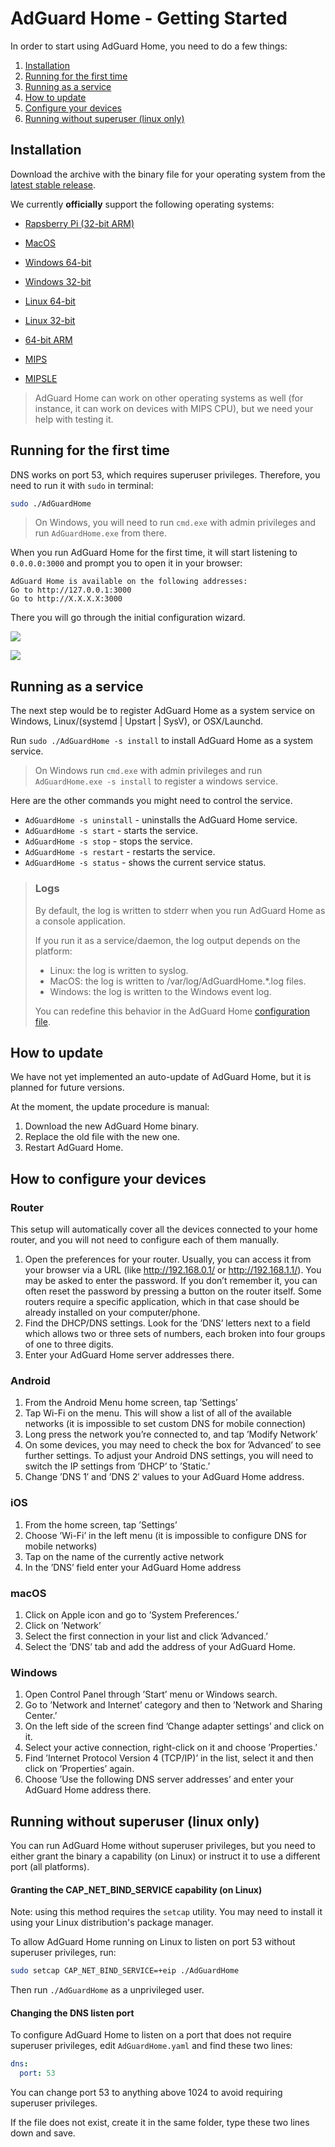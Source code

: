 # AdGuard Home - Getting Started

In order to start using AdGuard Home, you need to do a few things:

1. [Installation](#installation)
2. [Running for the first time](#first-time)
3. [Running as a service](#service)
4. [How to update](#update)
5. [Configure your devices](#configure-devices)
6. [Running without superuser (linux only)](#running-without-superuser)

<a id="installation"></a>
## Installation

Download the archive with the binary file for your operating system from the [latest stable release](https://github.com/AdguardTeam/AdGuardHome/releases/latest).

We currently **officially** support the following operating systems:

* [Rapsberry Pi (32-bit ARM)](https://github.com/AdguardTeam/AdGuardHome/releases/download/v0.95/AdGuardHome_v0.95_linux_arm.tar.gz)
* [MacOS](https://github.com/AdguardTeam/AdGuardHome/releases/download/v0.95/AdGuardHome_v0.95_MacOS.zip)
* [Windows 64-bit](https://github.com/AdguardTeam/AdGuardHome/releases/download/v0.95/AdGuardHome_v0.95_Windows_amd64.zip)
* [Windows 32-bit](https://github.com/AdguardTeam/AdGuardHome/releases/download/v0.95/AdGuardHome_v0.95_Windows_386.zip)
* [Linux 64-bit](https://github.com/AdguardTeam/AdGuardHome/releases/download/v0.95/AdGuardHome_v0.95_linux_amd64.tar.gz)
* [Linux 32-bit](https://github.com/AdguardTeam/AdGuardHome/releases/download/v0.95/AdGuardHome_v0.95_linux_386.tar.gz)

* [64-bit ARM](https://github.com/AdguardTeam/AdGuardHome/releases/download/v0.95/AdGuardHome_v0.95_linux_arm64.tar.gz)
* [MIPS](https://github.com/AdguardTeam/AdGuardHome/releases/download/v0.95/AdGuardHome_v0.95_linux_mips.tar.gz)
* [MIPSLE](https://github.com/AdguardTeam/AdGuardHome/releases/download/v0.95/AdGuardHome_v0.95_linux_mipsle.tar.gz)

> AdGuard Home can work on other operating systems as well (for instance, it can work on devices with MIPS CPU), but we need your help with testing it.

<a id="first-time"></a>
## Running for the first time

DNS works on port 53, which requires superuser privileges. Therefore, you need to run it with `sudo` in terminal:

```bash
sudo ./AdGuardHome
```

> On Windows, you will need to run `cmd.exe` with admin privileges and run `AdGuardHome.exe` from there.

When you run AdGuard Home for the first time, it will start listening to `0.0.0.0:3000` and prompt you to open it in your browser:

```
AdGuard Home is available on the following addresses:
Go to http://127.0.0.1:3000
Go to http://X.X.X.X:3000
```

There you will go through the initial configuration wizard.

![](https://user-images.githubusercontent.com/5947035/53299867-25407b00-3851-11e9-96fc-44d9a10813db.png)

![](https://user-images.githubusercontent.com/5947035/53299876-3ee1c280-3851-11e9-81da-a5126729ff2e.png)

<a id="service"></a>
## Running as a service

The next step would be to register AdGuard Home as a system service on Windows, Linux/(systemd | Upstart | SysV), or OSX/Launchd.

Run `sudo ./AdGuardHome -s install` to install AdGuard Home as a system service.

> On Windows run `cmd.exe` with admin privileges and run `AdGuardHome.exe -s install` to register a windows service.

Here are the other commands you might need to control the service.

* `AdGuardHome -s uninstall` - uninstalls the AdGuard Home service.
* `AdGuardHome -s start` - starts the service.
* `AdGuardHome -s stop` - stops the service.
* `AdGuardHome -s restart` - restarts the service.
* `AdGuardHome -s status` - shows the current service status.

> ### Logs
> By default, the log is written to stderr when you run AdGuard Home as a console application.
> 
> If you run it as a service/daemon, the log output depends on the platform:
> 
> * Linux: the log is written to syslog.
> * MacOS: the log is written to /var/log/AdGuardHome.*.log files.
> * Windows: the log is written to the Windows event log.
>
> You can redefine this behavior in the AdGuard Home [configuration file](Configuration).

<a id="update"></a>
## How to update

We have not yet implemented an auto-update of AdGuard Home, but it is planned for future versions.

At the moment, the update procedure is manual:

1. Download the new AdGuard Home binary.
2. Replace the old file with the new one.
3. Restart AdGuard Home.

<a id="configure-devices"></a>
## How to configure your devices

### Router

This setup will automatically cover all the devices connected to your home router, and you will not need to configure each of them manually.

1. Open the preferences for your router. Usually, you can access it from your browser via a URL (like http://192.168.0.1/ or http://192.168.1.1/). You may be asked to enter the password. If you don’t remember it, you can often reset the password by pressing a button on the router itself. Some routers require a specific application, which in that case should be already installed on your computer/phone.
2. Find the DHCP/DNS settings. Look for the ’DNS’ letters next to a field which allows two or three sets of numbers, each broken into four groups of one to three digits.
3. Enter your AdGuard Home server addresses there.

### Android

1. From the Android Menu home screen, tap ’Settings’
2. Tap Wi-Fi on the menu. This will show a list of all of the available networks (it is impossible to set custom DNS for mobile connection)
3. Long press the network you’re connected to, and tap ’Modify Network’
4. On some devices, you may need to check the box for ’Advanced’ to see further settings. To adjust your Android DNS settings, you will need to switch the IP settings from ’DHCP’ to ’Static.’
5. Change ’DNS 1′ and ’DNS 2′ values to your AdGuard Home address.

### iOS

1. From the home screen, tap ’Settings’
2. Choose ’Wi-Fi’ in the left menu (it is impossible to configure DNS for mobile networks)
3. Tap on the name of the currently active network
4. In the ’DNS’ field enter your AdGuard Home address

### macOS

1. Click on Apple icon and go to ’System Preferences.’
2. Click on ’Network’
3. Select the first connection in your list and click ’Advanced.’
4. Select the ’DNS’ tab and add the address of your AdGuard Home.

### Windows

1. Open Control Panel through ’Start’ menu or Windows search.
2. Go to ’Network and Internet’ category and then to ’Network and Sharing Center.’
3. On the left side of the screen find ’Change adapter settings’ and click on it.
4. Select your active connection, right-click on it and choose ’Properties.’
5. Find ’Internet Protocol Version 4 (TCP/IP)’ in the list, select it and then click on ’Properties’ again.
5. Choose ’Use the following DNS server addresses’ and enter your AdGuard Home address there.

<a id="running-without-superuser"></a>
## Running without superuser (linux only)

You can run AdGuard Home without superuser privileges, but you need to either grant the binary a capability (on Linux) or instruct it to use a different port (all platforms).

#### Granting the CAP_NET_BIND_SERVICE capability (on Linux)

Note: using this method requires the `setcap` utility.  You may need to install it using your Linux distribution's package manager.

To allow AdGuard Home running on Linux to listen on port 53 without superuser privileges, run:

```bash
sudo setcap CAP_NET_BIND_SERVICE=+eip ./AdGuardHome
```

Then run `./AdGuardHome` as a unprivileged user.

#### Changing the DNS listen port

To configure AdGuard Home to listen on a port that does not require superuser privileges, edit `AdGuardHome.yaml` and find these two lines:

```yaml
dns:
  port: 53
```

You can change port 53 to anything above 1024 to avoid requiring superuser privileges.

If the file does not exist, create it in the same folder, type these two lines down and save.
